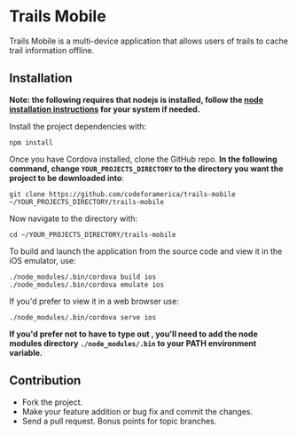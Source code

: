 Trails Mobile
=============

Trails Mobile is a multi-device application that allows users of trails to cache trail information offline.

## Installation

**Note: the following requires that nodejs is installed, follow the [node installation instructions](https://github.com/joyent/node/wiki/Installing-Node.js-via-package-manager) for your system if needed.**


Install the project dependencies with:

```
npm install
```

Once you have Cordova installed, clone the GitHub repo. **In the following command, change `YOUR_PROJECTS_DIRECTORY` to the directory you want the project to be downloaded into**:

```
git clone https://github.com/codeforamerica/trails-mobile ~/YOUR_PROJECTS_DIRECTORY/trails-mobile
```

Now navigate to the directory with:

```
cd ~/YOUR_PROJECTS_DIRECTORY/trails-mobile
```

To build and launch the application from the source code and view it in the iOS emulator, use:

```
./node_modules/.bin/cordova build ios
./node_modules/.bin/cordova emulate ios
```
If you'd prefer to view it in a web browser use:

```
./node_modules/.bin/cordova serve ios
```

**If you'd prefer not to have to type out , you'll need to add the node modules directory `./node_modules/.bin` to your PATH environment variable.**

## Contribution

  * Fork the project.
  * Make your feature addition or bug fix and commit the changes.
  * Send a pull request. Bonus points for topic branches.
